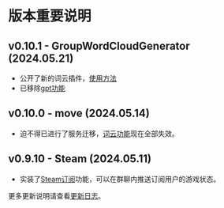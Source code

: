 # 版本重要说明

## v0.10.1 - GroupWordCloudGenerator (2024.05.21)
- 公开了新的词云插件，[使用方法](baito/manual#词云图2)
- 已移除[gpt功能](baito/expired#gpt)

<!-- <font size=14>在想关于我的事？休假一周！</font>  

![](https://s2.loli.net/2024/05/14/kqCAZHRuBSYbrws.png) -->

## v0.10.0 - move (2024.05.14)
- 迫不得已进行了服务迁移，[词云功能](baito/expired#词云图)现在全部失效。

## v0.9.10 - Steam (2024.05.11)
- 实装了[Steam订阅](baito/manual#Steam订阅)功能，可以在群聊内推送订阅用户的游戏状态。

更多更新说明请查看[更新日志](baito/log)。